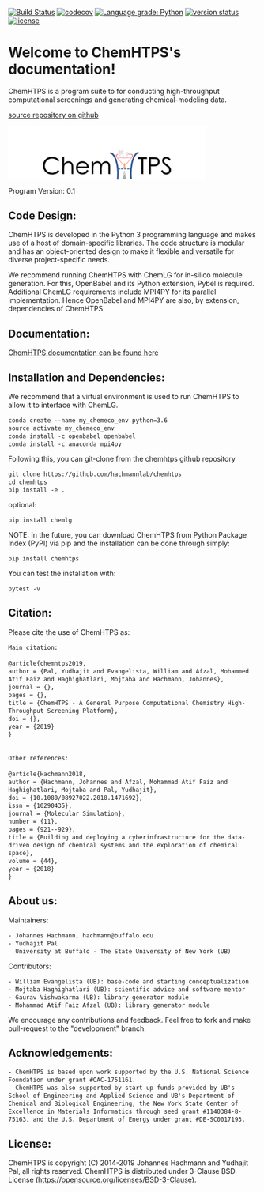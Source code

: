 [![Build Status](https://travis-ci.org/hachmannlab/chemhtps.svg?branch=master)](https://travis-ci.org/hachmannlab/chemhtps)
[![codecov](https://codecov.io/gh/hachmannlab/chemhtps/branch/master/graph/badge.svg)](https://codecov.io/gh/hachmannlab/chemhtps)
[![Language grade: Python](https://img.shields.io/lgtm/grade/python/g/hachmannlab/chemhtps.svg?logo=lgtm&logoWidth=18)](https://lgtm.com/projects/g/hachmannlab/chemhtps/context:python)
[![version status](http://img.shields.io/pypi/v/chemhtps.svg?style=flat)](https://pypi.python.org/pypi/chemhtps)
[![license](http://img.shields.io/badge/license-BSD-blue.svg?style=flat)](https://github.com/hachmannlab/chemhtps/blob/master/LICENSE)

Welcome to ChemHTPS's documentation!
====================================

ChemHTPS is a program suite to for conducting high-throughput computational screenings and generating chemical-modeling data.

[source repository on github](https://github.com/hachmannlab/chemhtps)

<p align="left">
  <img align="middle" src="./docs/images/Chemhtps_logo.png" alt="ChemHTPS" width="400px" class="center">
 </p>

Program Version: 0.1

## Code Design:
ChemHTPS is developed in the Python 3 programming language and makes use of a host of domain-specific libraries.
The code structure is modular and has an object-oriented design to make it flexible and versatile for diverse project-specific needs.

We recommend running ChemHTPS with ChemLG for in-silico molecule generation. For this, OpenBabel and its Python extension, Pybel is required.
Additional ChemLG requirements include MPI4PY for its parallel implementation. Hence OpenBabel and MPI4PY are also, by extension, dependencies of ChemHTPS.

## Documentation:
[ChemHTPS documentation can be found here](https://chemhtps.readthedocs.io/en/latest/)

## Installation and Dependencies:
We recommend that a virtual environment is used to run ChemHTPS to allow it to interface with ChemLG.

    conda create --name my_chemeco_env python=3.6
    source activate my_chemeco_env
    conda install -c openbabel openbabel
    conda install -c anaconda mpi4py


Following this, you can git-clone from the chemhtps github repository

    git clone https://github.com/hachmannlab/chemhtps
    cd chemhtps
    pip install -e .

optional: 

    pip install chemlg 

NOTE: In the future, you can download ChemHTPS from Python Package Index (PyPI) via pip and the installation can be done through simply:

    pip install chemhtps

   
You can test the installation with:

    pytest -v



## Citation:
Please cite the use of ChemHTPS as:


    Main citation:

    @article{chemhtps2019,
    author = {Pal, Yudhajit and Evangelista, William and Afzal, Mohammed Atif Faiz and Haghighatlari, Mojtaba and Hachmann, Johannes},
    journal = {},
    pages = {},
    title = {ChemHTPS - A General Purpose Computational Chemistry High-Throughput Screening Platform},
    doi = {},
    year = {2019}
    }


    Other references:

    @article{Hachmann2018,
    author = {Hachmann, Johannes and Afzal, Mohammad Atif Faiz and Haghighatlari, Mojtaba and Pal, Yudhajit},
    doi = {10.1080/08927022.2018.1471692},
    issn = {10290435},
    journal = {Molecular Simulation},
    number = {11},
    pages = {921--929},
    title = {Building and deploying a cyberinfrastructure for the data-driven design of chemical systems and the exploration of chemical space},
    volume = {44},
    year = {2018}
    }



## About us:

Maintainers:

    - Johannes Hachmann, hachmann@buffalo.edu
    - Yudhajit Pal
      University at Buffalo - The State University of New York (UB)


Contributors:

    - William Evangelista (UB): base-code and starting conceptualization
    - Mojtaba Haghighatlari (UB): scientific advice and software mentor
    - Gaurav Vishwakarma (UB): library generator module
    - Mohammad Atif Faiz Afzal (UB): library generator module


We encourage any contributions and feedback. Feel free to fork and make pull-request to the "development" branch.


## Acknowledgements:
    - ChemHTPS is based upon work supported by the U.S. National Science Foundation under grant #OAC-1751161.
    - ChemHTPS was also supported by start-up funds provided by UB's School of Engineering and Applied Science and UB's Department of Chemical and Biological Engineering, the New York State Center of Excellence in Materials Informatics through seed grant #1140384-8-75163, and the U.S. Department of Energy under grant #DE-SC0017193.


## License:
ChemHTPS is copyright (C) 2014-2019 Johannes Hachmann and Yudhajit Pal, all rights reserved.
ChemHTPS is distributed under 3-Clause BSD License (https://opensource.org/licenses/BSD-3-Clause).
